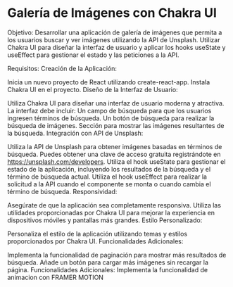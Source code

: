 # Galería de Imágenes con Chakra UI

Objetivo:
Desarrollar una aplicación de galería de imágenes que permita a los usuarios buscar y ver imágenes utilizando la API de Unsplash. Utilizar Chakra UI para diseñar la interfaz de usuario y aplicar los hooks useState y useEffect para gestionar el estado y las peticiones a la API.

Requisitos:
Creación de la Aplicación:

Inicia un nuevo proyecto de React utilizando create-react-app.
Instala Chakra UI en el proyecto.
Diseño de la Interfaz de Usuario:

Utiliza Chakra UI para diseñar una interfaz de usuario moderna y atractiva.
La interfaz debe incluir:
Un campo de búsqueda para que los usuarios ingresen términos de búsqueda.
Un botón de búsqueda para realizar la búsqueda de imágenes.
Sección para mostrar las imágenes resultantes de la búsqueda.
Integración con API de Unsplash:

Utiliza la API de Unsplash para obtener imágenes basadas en términos de búsqueda. Puedes obtener una clave de acceso gratuita registrándote en https://unsplash.com/developers.
Utiliza el hook useState para gestionar el estado de la aplicación, incluyendo los resultados de la búsqueda y el término de búsqueda actual.
Utiliza el hook useEffect para realizar la solicitud a la API cuando el componente se monta o cuando cambia el término de búsqueda.
Responsividad:

Asegúrate de que la aplicación sea completamente responsiva.
Utiliza las utilidades proporcionadas por Chakra UI para mejorar la experiencia en dispositivos móviles y pantallas más grandes.
Estilo Personalizado:

Personaliza el estilo de la aplicación utilizando temas y estilos proporcionados por Chakra UI.
Funcionalidades Adicionales:

Implementa la funcionalidad de paginación para mostrar más resultados de búsqueda.
Añade un botón para cargar más imágenes sin recargar la página.
Funcionalidades Adicionales:
Implementa la funcionalidad de  animacion con FRAMER MOTION
